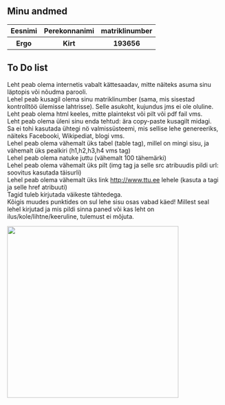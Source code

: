 <!DOCTYPE html>
<html>
<body>
<table style="width:75%">
  <tr>
  	<h2>
    Minu andmed
    </h2>
    <th>Eesnimi</th>
    <b>
    <th>Perekonnanimi</th>
    </b> 
    <th>matriklinumber</th>
  </tr>
  <tr>
    <th>Ergo</th>
    <th>Kirt</th>
    <th>193656</th>
  </tr>
</table>
<h2>To Do list</h2>	
	<p>Leht peab olema internetis vabalt kättesaadav, mitte näiteks asuma sinu läptopis või nõudma parooli.<br>
Lehel peab kusagil olema sinu matriklinumber (sama, mis sisestad kontrolltöö ülemisse lahtrisse). Selle asukoht, kujundus jms ei ole oluline.<br>
Leht peab olema html keeles, mitte plaintekst või pilt või pdf fail vms.<br>
Leht peab olema üleni sinu enda tehtud: ära copy-paste kusagilt midagi.<br>
Sa ei tohi kasutada ühtegi nö valmissüsteemi, mis sellise lehe genereeriks, näiteks Facebooki, Wikipediat, blogi vms.<br>
Lehel peab olema vähemalt üks tabel (table tag), millel on mingi sisu, ja vähemalt üks pealkiri (h1,h2,h3,h4 vms tag)<br>
Lehel peab olema natuke juttu (vähemalt 100 tähemärki)<br>
Lehel peab olema vähemalt üks pilt (img tag ja selle src atribuudis pildi url: soovitus kasutada täisurli)<br>
Lehel peab olema vähemalt üks link 
<a href="http://www.ttu.ee">http://www.ttu.ee</a> lehele (kasuta a tagi ja selle href atribuuti)<br>
Tagid tuleb kirjutada väikeste tähtedega.<br>
Kõigis muudes punktides on sul lehe sisu osas vabad käed! Millest seal lehel kirjutad ja mis pildi sinna paned või kas leht on ilus/kole/lihtne/keeruline, tulemust ei mõjuta. </p>
<img src="https://scontent-hel2-1.xx.fbcdn.net/v/t1.15752-9/70494968_752336541886897_1680072583493451776_n.png?_nc_cat=104&amp;_nc_oc=AQku2c1Ao9iYrm61Qgt_GtJn521SHv5CfA64pFG853_0DLTZpVWOwyPm9jdk-yUJ6CM&amp;_nc_ht=scontent-hel2-1.xx&amp;oh=5d7b3ea569c8cb3947b32bfdf2bff6ab&amp;oe=5E1DE89F" alt="" class="img" style="width: 398px; height: 398px;">


</body>
</html>
